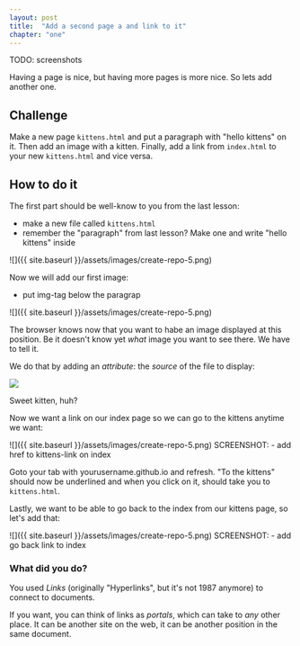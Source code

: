 ```yaml
---
layout: post
title:  "Add a second page a and link to it"
chapter: "one"
---
```


TODO: screenshots

Having a page is nice, but having more pages is more nice. So lets add another one.

## Challenge

Make a new page `kittens.html` and put a paragraph with "hello kittens" on it. Then add an image with a kitten. Finally, add a link from `index.html` to your new `kittens.html` and vice versa.

## How to do it

The first part should be well-know to you from the last lesson:

- make a new file called `kittens.html`
- remember the "paragraph" from last lesson? Make one and write "hello kittens" inside

![]({{ site.baseurl }}/assets/images/create-repo-5.png)

Now we will add our first image:

- put img-tag below the paragrap

![]({{ site.baseurl }}/assets/images/create-repo-5.png)

The browser knows now that you want to habe an image displayed at this position. Be it doesn't know yet *what* image you want to see there. We have to tell it.

We do that by adding an *attribute*: the *source* of the file to display:

![](http://placekitten.com/g/500/300)

Sweet kitten, huh?

Now we want a link on our index page so we can go to the kittens anytime we want:

![]({{ site.baseurl }}/assets/images/create-repo-5.png)
SCREENSHOT: - add href to kittens-link on index

Goto your tab with yourusername.github.io and refresh. "To the kittens" should now be underlined and when you click on it, should take you to `kittens.html`.

Lastly, we want to be able to go back to the index from our kittens page, so let's add that:

![]({{ site.baseurl }}/assets/images/create-repo-5.png)
SCREENSHOT: - add go back link to index

### What did you do?

You used *Links* (originally "Hyperlinks", but it's not 1987 anymore) to connect to documents.

If you want, you can think of links as *portals*, which can take to *any* other place. It can be another site on the web, it can be another position in the same document.